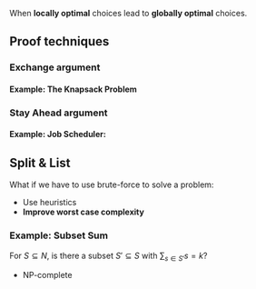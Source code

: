 

When **locally optimal** choices lead to **globally optimal** choices.

## Proof techniques

### Exchange argument

#### Example: The Knapsack Problem


### Stay Ahead argument

#### Example: Job Scheduler:

## Split & List

What if we have to use brute-force to solve a problem:

- Use heuristics
- **Improve worst case complexity**

### Example: Subset Sum

For $S \subseteq N$, is there a subset $S' \subseteq S$ with $\sum_{s \in S'} s = k$?

- NP-complete


